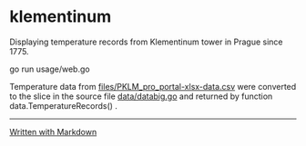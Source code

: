 # klementinum
Displaying temperature records from Klementinum tower in Prague since 1775.

go run usage/web.go

Temperature data from [files/PKLM_pro_portal-xlsx-data.csv](files/PKLM_pro_portal-xlsx-data.csv) were converted to the slice in the source file [data/databig.go](data/databig.go) and returned by function data.TemperatureRecords() .

***
[Written with Markdown](https://www.markdownguide.org/basic-syntax/)

